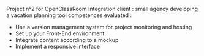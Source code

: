 Project n°2 for OpenClassRoom
Integration
client : small agency developing a vacation planning tool
competences evaluated :
  - Use a version management system for project monitoring and hosting
  - Set up your Front-End environment
  - Integrate content according to a mockup
  - Implement a responsive interface
